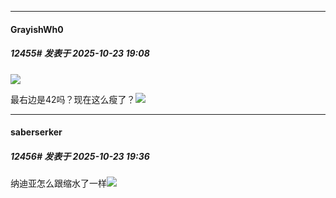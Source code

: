 ﻿
*****

####  GrayishWh0  
##### 12455#       发表于 2025-10-23 19:08

<img src="https://p.sda1.dev/28/fa6ac0e7aae560e5474e4a568c08d2f0/image.jpg" referrerpolicy="no-referrer">

最右边是42吗？现在这么瘦了？<img src="https://static.stage1st.com/image/smiley/face2017/112.png" referrerpolicy="no-referrer">


*****

####  saberserker  
##### 12456#       发表于 2025-10-23 19:36

纳迪亚怎么跟缩水了一样<img src="https://static.stage1st.com/image/smiley/face2017/067.png" referrerpolicy="no-referrer">

